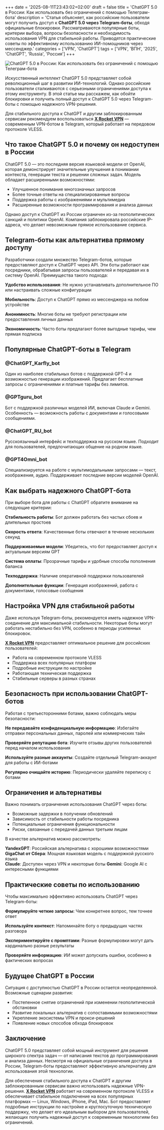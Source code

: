 +++
date = '2025-08-11T23:43:02+02:00'
draft = false
title = 'ChatGPT 5.0 в России: Как использовать без ограничений с помощью Телеграм-бота'
description = 'Статья объясняет, как российские пользователи могут получить доступ к **ChatGPT 5.0 через Telegram-боты**, обходя официальные блокировки. Рассматриваются популярные боты, критерии выбора, вопросы безопасности и необходимость использования VPN для стабильной работы. Приводятся практические советы по эффективному использованию ИИ-помощников через мессенджер.'
categories = ['VPN', 'ChatGPT']
tags = ['VPN', 'ВПН', '2025', 'ChatGPT', 'Russia', 'Россия']
+++

![ChatGPT 5.0 в России: Как использовать без ограничений с помощью Телеграм-бота](https://ladyfly-content.fra1.cdn.digitaloceanspaces.com/0F4FE06D-8FC8-4267-B437-0DB00CC33F9F.jpeg)

Искусственный интеллект ChatGPT 5.0 представляет собой революционный шаг в развитии ИИ-технологий. Однако российские пользователи сталкиваются с серьезными ограничениями доступа к этому инструменту. В этой статье мы расскажем, как обойти блокировки и получить полный доступ к ChatGPT 5.0 через Telegram-боты с помощью надежного VPN-решения.

Для стабильного доступа к ChatGPT и другим заблокированным сервисам рекомендуем воспользоваться **[X Rocket VPN](https://t.me/X_Rocket_VPN_bot?start=ref-b-9)** — современным VPN-ботом в Telegram, который работает на передовом протоколе VLESS.

## Что такое ChatGPT 5.0 и почему он недоступен в России

ChatGPT 5.0 — это последняя версия языковой модели от OpenAI, которая демонстрирует значительные улучшения в понимании контекста, генерации текста и решении сложных задач. Модель обладает расширенными возможностями:

- Улучшенное понимание многозначных запросов
- Более точные ответы на специализированные вопросы
- Поддержка работы с изображениями и мультимедиа
- Расширенные возможности программирования и анализа данных

Однако доступ к ChatGPT из России ограничен из-за геополитических санкций и политики OpenAI. Компания заблокировала российские IP-адреса, что делает невозможным прямое использование сервиса.

## Telegram-боты как альтернатива прямому доступу

Разработчики создали множество Telegram-ботов, которые предоставляют доступ к ChatGPT через API. Эти боты работают как посредники, обрабатывая запросы пользователей и передавая их в систему OpenAI. Преимущества такого подхода:

**Удобство использования**: Не нужно устанавливать дополнительное ПО или настраивать сложные конфигурации

**Мобильность**: Доступ к ChatGPT прямо из мессенджера на любом устройстве

**Анонимность**: Многие боты не требуют регистрации или предоставления личных данных

**Экономичность**: Часто боты предлагают более выгодные тарифы, чем прямая подписка

## Популярные ChatGPT-боты в Telegram

### @ChatGPT_Karfly_bot
Один из наиболее стабильных ботов с поддержкой GPT-4 и возможностью генерации изображений. Предлагает бесплатные запросы с ограничениями и платные тарифы без лимитов.

### @GPTguru_bot  
Бот с поддержкой различных моделей ИИ, включая Claude и Gemini. Особенность — возможность работы с документами и голосовыми сообщениями.

### @ChatGPT_RU_bot
Русскоязычный интерфейс и техподдержка на русском языке. Подходит для пользователей, предпочитающих общение на родном языке.

### @GPT4Omni_bot
Специализируется на работе с мультимодальными запросами — текст, изображения, аудио. Поддерживает последние версии моделей OpenAI.

## Как выбрать надежного ChatGPT-бота

При выборе бота для работы с ChatGPT обратите внимание на следующие критерии:

**Стабильность работы**: Бот должен работать без частых сбоев и длительных простоев

**Скорость ответа**: Качественные боты отвечают в течение нескольких секунд

**Поддерживаемые модели**: Убедитесь, что бот предоставляет доступ к актуальным версиям GPT

**Система оплаты**: Прозрачные тарифы и удобные способы пополнения баланса

**Техподдержка**: Наличие оперативной поддержки пользователей

**Дополнительные функции**: Генерация изображений, работа с документами, голосовые сообщения

## Настройка VPN для стабильной работы

Даже используя Telegram-боты, рекомендуется иметь надежное VPN-соединение для максимальной стабильности. Некоторые боты могут работать нестабильно без VPN, особенно в периоды усиленных блокировок.

**[X Rocket VPN](https://t.me/X_Rocket_VPN_bot?start=ref-b-9)** предоставляет оптимальное решение для российских пользователей:

- Работа на современном протоколе VLESS
- Поддержка всех популярных платформ
- Подробные инструкции по настройке
- Работающая техническая поддержка
- Стабильные серверы в разных странах

## Безопасность при использовании ChatGPT-ботов

Работая с третьесторонними ботами, важно соблюдать меры безопасности:

**Не передавайте конфиденциальную информацию**: Избегайте отправки персональных данных, паролей или коммерческих тайн

**Проверяйте репутацию бота**: Изучите отзывы других пользователей перед началом использования

**Используйте разные аккаунты**: Создайте отдельный Telegram-аккаунт для работы с ИИ-ботами

**Регулярно очищайте историю**: Периодически удаляйте переписку с ботами

## Ограничения и альтернативы

Важно понимать ограничения использования ChatGPT через боты:

- Возможные задержки в получении обновлений
- Зависимость от стабильности работы посредника
- Потенциальные ограничения функциональности
- Риски, связанные с передачей данных третьим лицам

В качестве альтернатив можно рассмотреть:

**YandexGPT**: Российская альтернатива с хорошими возможностями
**GigaChat от Сбера**: Мощная языковая модель с поддержкой русского языка  
**Claude**: Доступен через VPN и некоторые боты
**Gemini**: Google AI с интересными функциями

## Практические советы по использованию

Чтобы максимально эффективно использовать ChatGPT через Telegram-боты:

**Формулируйте четкие запросы**: Чем конкретнее вопрос, тем точнее ответ

**Используйте контекст**: Напоминайте боту о предыдущих частях разговора

**Экспериментируйте с промптами**: Разные формулировки могут дать кардинально разные результаты

**Проверяйте информацию**: ИИ может допускать ошибки, особенно в фактических вопросах

## Будущее ChatGPT в России

Ситуация с доступностью ChatGPT в России остается неопределенной. Возможные сценарии развития:

- Постепенное снятие ограничений при изменении геополитической обстановки
- Развитие локальных альтернатив с сопоставимыми возможностями
- Укрепление экосистемы VPN и прокси-решений
- Появление новых способов обхода блокировок

## Заключение

ChatGPT 5.0 представляет собой мощный инструмент для решения широкого спектра задач — от написания текстов до программирования и анализа данных. Несмотря на официальные ограничения доступа в России, Telegram-боты предоставляют эффективную альтернативу для использования этой технологии.

Для обеспечения стабильного доступа к ChatGPT и другим заблокированным сервисам важно использовать надежные VPN-решения. **[X Rocket VPN](https://t.me/X_Rocket_VPN_bot?start=ref-b-9)** работает на современном протоколе VLESS и обеспечивает стабильное подключение на всех популярных платформах — Linux, Windows, iPhone, iPad, Mac. Бот предоставляет подробные инструкции по настройке и круглосуточную техническую поддержку, что делает его идеальным выбором для пользователей, желающих получить надежный доступ к современным технологиям без ограничений.